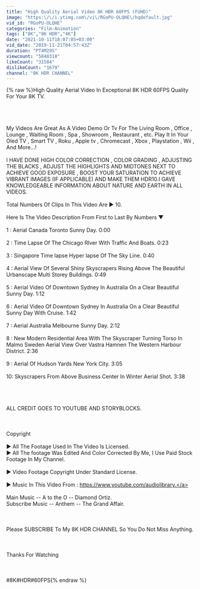 ```yaml
---
title: "High Quality Aerial Video 8K HDR 60FPS (FUHD)"
image: "https:\/\/i.ytimg.com\/vi\/RGoPU-OLQHE\/hqdefault.jpg"
vid_id: "RGoPU-OLQHE"
categories: "Film-Animation"
tags: ["8K","8K HDR","4K"]
date: "2021-10-11T18:07:05+03:00"
vid_date: "2019-11-21T04:57:43Z"
duration: "PT4M29S"
viewcount: "5848318"
likeCount: "31584"
dislikeCount: "1679"
channel: "8K HDR CHANNEL"
---
```

{% raw %}High Quality Aerial Video In Exceptional 8K HDR 60FPS Quality For Your 8K TV.<br /><br /><br /><br /><br />My Videos Are Great As A Video Demo Or Tv For The Living Room , Office , Lounge , Waiting Room , Spa , Showroom , Restaurant , etc. Play It In Your Oled TV , Smart TV , Roku , Apple tv , Chromecast , Xbox , Playstation , Wii , And More...!<br /><br />I HAVE DONE HIGH COLOR CORRECTION , COLOR GRADING , ADJUSTING THE BLACKS , ADJUST THE HIGHLIGHTS AND MIDTONES NEXT TO ACHIEVE GOOD EXPOSURE , BOOST YOUR SATURATION TO ACHIEVE VIBRANT IMAGES (IF APPLICABLE) AND MAKE THEM HDR10.I GAVE KNOWLEDGEABLE INFORMATION ABOUT NATURE AND EARTH IN ALL VIDEOS.<br /><br />Total Numbers Of Clips In This Video Are ▶ 10.<br /><br />Here Is The Video Description From First to Last By Numbers ▼<br /><br />1  : Aerial Canada Toronto Sunny Day. 0:00<br /><br />2  : Time Lapse Of The Chicago RIver With Traffic And Boats. 0:23<br /><br />3  : Singapore Time lapse Hyper lapse Of The Sky Line. 0:40<br /><br />4  : Aerial View Of Several Shiny Skyscrapers Rising Above The Beautiful Urbanscape Multi Storey Buildings. 0:49<br /><br />5  : Aerial Video Of Downtown Sydney In Australia On a Clear Beautiful Sunny Day. 1:12<br /><br />6  : Aerial Video Of Downtown Sydney In Australia On a Clear Beautiful Sunny Day With Cruise. 1:42<br /><br />7  : Aerial Australia Melbourne Sunny Day. 2:12<br /><br />8  : New Modern Residential Area With The Skyscraper Turning Torso In Malmo Sweden Aerial View Over Vastra Hamnen The Western Harbour District. 2:36<br /><br />9  : Aerial Of Hudson Yards New York City. 3:05<br /><br />10:  Skyscrapers From Above Business Center In Winter Aerial Shot. 3:38<br /><br /><br /><br /><br />ALL CREDIT GOES TO YOUTUBE AND STORYBLOCKS.<br /><br /><br /><br />Copyright<br /><br />▶ All The Footage Used In The Video Is Licensed.<br />▶ All The footage Was Edited And Color Corrected By Me, I Use Paid Stock Footage In My Channel.<br /><br />▶ Video Footage Copyright Under Standard License.<br /><br />▶ Music In This Video From : <a rel="nofollow" target="blank" href="https://www.youtube.com/audiolibrary.">https://www.youtube.com/audiolibrary.</a><br /><br />Main Music -- A to the O -- Diamond Ortiz.<br />Subscribe Music -- Anthem -- The Grand Affair.<br /><br /><br /><br />Please SUBSCRIBE To My 8K HDR CHANNEL So You Do Not Miss Anything.<br /><br /><br /><br />Thanks For Watching<br /><br /><br /><br />#8K#HDR#60FPS{% endraw %}
